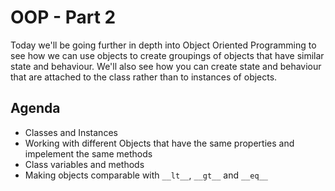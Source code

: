 # OOP - Part 2

Today we'll be going further in depth into Object Oriented Programming to see how we can use objects to create groupings of objects that have similar state and behaviour. We'll also see how you can create state and behaviour that are attached to the class rather than to instances of objects.

## Agenda

* Classes and Instances
* Working with different Objects that have the same properties and impelement the same methods
* Class variables and methods
* Making objects comparable with `__lt__`, `__gt__` and `__eq__`

